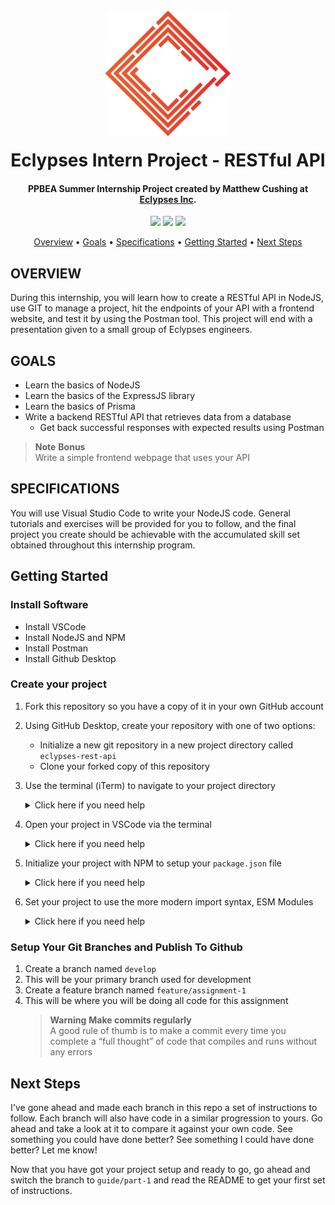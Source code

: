 <h1 align="center">
  <br>
  <a href="https://eclypses.com"><img src="./Eclypses_I_C_S.png" alt="Eclypses Inc" width="200" style="margin-bottom:15px;"></a>
  <br>
  Eclypses Intern Project - RESTful API
  <br>
</h1>

<h4 align="center">PPBEA Summer Internship Project created by Matthew Cushing at <a href="https://eclypses.com" target="_blank">Eclypses Inc</a>.</h4>

<p align="center">
<img src="https://badgen.net/badge/project/part%200?color=DF5D39&labelColor=1C3243&icon=https://raw.githubusercontent.com/MatthewCushing/icons/develop/Eclypses_Icon_Vector.svg">
<img src="https://badgen.net/badge/language/javascript?color=DF5D39&labelColor=1C3243&icon=https://raw.githubusercontent.com/MatthewCushing/icons/develop/Eclypses_Icon_Vector.svg">
<img src="https://badgen.net/badge/frameworks/node,express,prisma?&color=DF5D39&labelColor=1C3243&icon=https://raw.githubusercontent.com/MatthewCushing/icons/develop/Eclypses_Icon_Vector.svg&list=|">
</p>

<p align="center">
  <a href="#overview">Overview</a> •
  <a href="#goals">Goals</a> •
  <a href="#specifications">Specifications</a> •
  <a href="#getting-started">Getting Started</a> •
  <a href="#next-steps">Next Steps</a>
</p>

## OVERVIEW

During this internship, you will learn how to create a RESTful API in NodeJS, use GIT to manage a project, hit the endpoints of your API with a frontend website, and test it by using the Postman tool. This project will end with a presentation given to a small group of Eclypses engineers.

## GOALS

 + Learn the basics of NodeJS
 + Learn the basics of the ExpressJS library
 + Learn the basics of Prisma
 + Write a backend RESTful API that retrieves data from a database
    - Get back successful responses with expected results using Postman

> **Note** **Bonus**  
> Write a simple frontend webpage that uses your API

## SPECIFICATIONS

You will use Visual Studio Code to write your NodeJS code. General tutorials and exercises will be provided for you to follow, and the final project you create should be achievable with the accumulated skill set obtained throughout this internship program.

## Getting Started

### Install Software

 + Install VSCode
 + Install NodeJS and NPM
 + Install Postman
 + Install Github Desktop

### Create your project

 1. Fork this repository so you have a copy of it in your own GitHub account

 2. Using GitHub Desktop, create your repository with one of two options:
    - Initialize a new git repository in a new project directory called `eclypses-rest-api`
    - Clone your forked copy of this repository

 3. Use the terminal (iTerm) to navigate to your project directory
    <details>
    <summary>Click here if you need help</summary>

    ```bash
    ls                 # this will list everything in your current directory
    cd to/my/directory # this will allow you to change directory
    .                  # this means your current directory
    ..                 # this means moving up to the previous directory
    ```

    </details>

 4. Open your project in VSCode via the terminal
    <details>
    <summary>Click here if you need help</summary>

    **How the `code` command works**

    The `code` command, if used by itself, will open VSCode, else it will bring VSCode into focus if already open.

    The command has many different arguments you can pass it, but we will just focus on one, which is the default argument.  If you pass a path to a file or directory, an instance of VSCode will open with that file or directory open.

    ```bash
    code path/to/directory
    ```

    > **Note** **Reminder about the period**  
    > Remember that a period is an alias for the current directory you are located in.  Thus, if you have navigated to the project's root directory, pass a period as the argument.
    >
    > ```bash
    > code .
    > ```

    > **Warning** **No access to `code` command**   
    > Open VSCode manually and press <kbd>Cmd</kbd> + <kbd>Shift</kbd> + <kbd>p</kbd>.  This will open a command palette where you need to search for `Shell Command`.  You will see an option labeled `Install code command in PATH`.  Click that option, restart your terminal, and you should now have access to the `code` command.

    </details>

 5. Initialize your project with NPM to setup your `package.json` file
    <details>
    <summary>Click here if you need help</summary>

    ```bash
    npm init -y
    ```

    </details>

 6. Set your project to use the more modern import syntax, ESM Modules
    <details>
    <summary>Click here if you need help</summary>

    1. Open your `package.json` file
    2. Set the `type` config option to `module`

        ```diff
        --- a/package.json
        +++ b/package.json
        @@ -11,6 +11,7 @@
            "url": "git+https://github.com/MatthewCushing/eclypses-rest-api.git"
          },
          "keywords": [],
        +  "type": "module",
          "author": "",
          "license": "ISC",
          "bugs": {
        ```

    </details>

### Setup Your Git Branches and Publish To Github

  1. Create a branch named `develop`
  2. This will be your primary branch used for development
  3. Create a feature branch named `feature/assignment-1`
  4. This will be where you will be doing all code for this assignment
     > **Warning** **Make commits regularly**  
     > A good rule of thumb is to make a commit every time you complete a “full thought” of code that compiles and runs without any errors

## Next Steps

I've gone ahead and made each branch in this repo a set of instructions to follow. Each branch will also have code in a similar progression to yours.  Go ahead and take a look at it to compare it against your own code.  See something you could have done better?  See something I could have done better?  Let me know!

Now that you have got your project setup and ready to go, go ahead and switch the branch to `guide/part-1` and read the README to get your first set of instructions.

